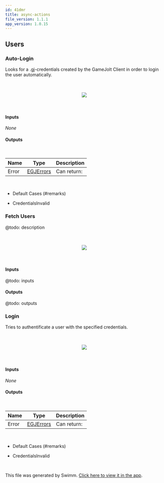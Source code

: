 ```yaml
---
id: 41dmr
title: async-actions
file_version: 1.1.1
app_version: 1.0.15
---
```


## Users

### Auto-Login

Looks for a .gj-credentials created by the GameJolt Client in order to login the user automatically.

<br/>

<br/>

<div align="center"><img src="images/api/autologin.jpg" style="width:'50%'"/></div>

<br/>

<br/>

#### Inputs

_None_

#### Outputs

<br/>

|Name |Type                   |Description|
|-----|-----------------------|-----------|
|Error|[EGJErrors](#egjerrors)|Can return:|

<br/>

*   Default Cases (#remarks)
    
*   CredentialsInvalid
    

### Fetch Users

@todo: description

<br/>

<br/>

<div align="center"><img src="images/api/fetchusers.jpg" style="width:'50%'"/></div>

<br/>

<br/>

#### Inputs

@todo: inputs

#### Outputs

@todo: outputs

### Login

Tries to authentificate a user with the specified credentials.

<br/>

<br/>

<div align="center"><img src="images/api/login.jpg" style="width:'50%'"/></div>

<br/>

<br/>

#### Inputs

_None_

#### Outputs

<br/>

|Name |Type                   |Description|
|-----|-----------------------|-----------|
|Error|[EGJErrors](#egjerrors)|Can return:|

<br/>

*   Default Cases (#remarks)
    
*   CredentialsInvalid

<br/>

This file was generated by Swimm. [Click here to view it in the app](https://app.swimm.io/repos/Z2l0aHViJTNBJTNBdWUtZ2phcGktY29yZSUzQSUzQWZyZWV6ZXJuaWNr/docs/41dmr).
